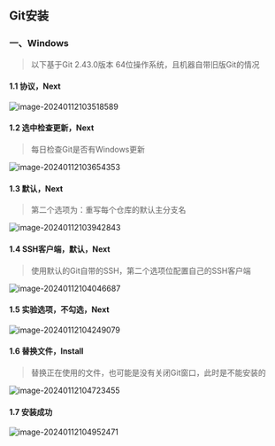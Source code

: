 ## Git安装

### 一、Windows

> 以下基于Git 2.43.0版本 64位操作系统，且机器自带旧版Git的情况

#### 1.1 协议，Next

![image-20240112103518589](https://typora-picture-zhao.oss-cn-beijing.aliyuncs.com/Typora/image-20240112103518589.png)





#### 1.2 选中检查更新，Next

> 每日检查Git是否有Windows更新

![image-20240112103654353](https://typora-picture-zhao.oss-cn-beijing.aliyuncs.com/Typora/image-20240112103654353.png)





#### 1.3 默认，Next

> 第二个选项为：重写每个仓库的默认主分支名

![image-20240112103942843](https://typora-picture-zhao.oss-cn-beijing.aliyuncs.com/Typora/image-20240112103942843.png)





#### 1.4 SSH客户端，默认，Next

> 使用默认的Git自带的SSH，第二个选项位配置自己的SSH客户端

![image-20240112104046687](https://typora-picture-zhao.oss-cn-beijing.aliyuncs.com/Typora/image-20240112104046687.png)





#### 1.5 实验选项，不勾选，Next

![image-20240112104249079](https://typora-picture-zhao.oss-cn-beijing.aliyuncs.com/Typora/image-20240112104249079.png)





#### 1.6 替换文件，Install

> 替换正在使用的文件，也可能是没有关闭Git窗口，此时是不能安装的

![image-20240112104723455](https://typora-picture-zhao.oss-cn-beijing.aliyuncs.com/Typora/image-20240112104723455.png)





#### 1.7 安装成功

![image-20240112104952471](https://typora-picture-zhao.oss-cn-beijing.aliyuncs.com/Typora/image-20240112104952471.png)